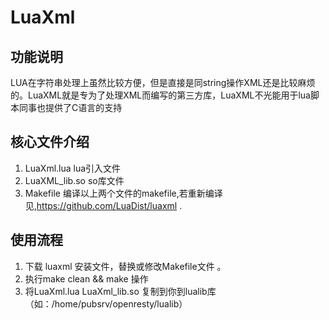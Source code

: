# LuaXml


## 功能说明

LUA在字符串处理上虽然比较方便，但是直接是同string操作XML还是比较麻烦的。LuaXML就是专为了处理XML而编写的第三方库，LuaXML不光能用于lua脚本同事也提供了C语言的支持

## 核心文件介绍

1. LuaXml.lua lua引入文件
2. LuaXML_lib.so so库文件
3. Makefile 编译以上两个文件的makefile,若重新编译见,https://github.com/LuaDist/luaxml .

## 使用流程

1. 下载 luaxml 安装文件，替换或修改Makefile文件 。
2. 执行make clean &&  make 操作
3. 将LuaXml.lua LuaXml_lib.so 复制到你到lualib库（如：/home/pubsrv/openresty/lualib）
